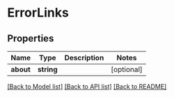 # ErrorLinks

## Properties
Name | Type | Description | Notes
------------ | ------------- | ------------- | -------------
**about** | **string** |  | [optional] 

[[Back to Model list]](../../README.md#documentation-for-models) [[Back to API list]](../../README.md#documentation-for-api-endpoints) [[Back to README]](../../README.md)

